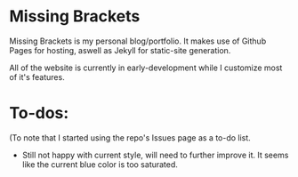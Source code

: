 # Missing Brackets

Missing Brackets is my personal blog/portfolio.
It makes use of Github Pages for hosting, aswell as Jekyll for static-site generation.

All of the website is currently in early-development while I customize most of it's features.

# To-dos:
(To note that I started using the repo's Issues page as a to-do list.

- Still not happy with current style, will need to further improve it. It seems like the current blue color is too saturated.